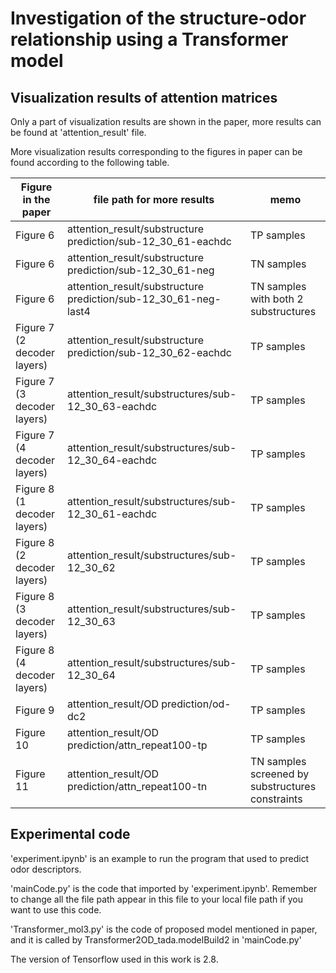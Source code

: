 # Investigation of the structure-odor relationship using a Transformer model

## Visualization results of attention matrices
Only a part of visualization results are shown in the paper, more results can be found at 'attention_result' file.

More visualization results corresponding to the figures in paper can be found according to the following table.

|Figure in the paper |file path for more results |memo|
|-|-|-|
|Figure 6|attention_result/substructure prediction/sub-12_30_61-eachdc | TP samples|
|Figure 6|attention_result/substructure prediction/sub-12_30_61-neg | TN samples|
|Figure 6|attention_result/substructure prediction/sub-12_30_61-neg-last4 | TN samples with both 2 substructures|
|Figure 7 (2 decoder layers)|attention_result/substructure prediction/sub-12_30_62-eachdc|TP samples |
|Figure 7 (3 decoder layers)|attention_result/substructures/sub-12_30_63-eachdc|TP samples |
|Figure 7 (4 decoder layers)|attention_result/substructures/sub-12_30_64-eachdc|TP samples |
|Figure 8 (1 decoder layers)|attention_result/substructures/sub-12_30_61-eachdc|TP samples |
|Figure 8 (2 decoder layers)|attention_result/substructures/sub-12_30_62|TP samples |
|Figure 8 (3 decoder layers)|attention_result/substructures/sub-12_30_63|TP samples |
|Figure 8 (4 decoder layers)|attention_result/substructures/sub-12_30_64|TP samples |
|Figure 9 |attention_result/OD prediction/od-dc2|TP samples|
|Figure 10|attention_result/OD prediction/attn_repeat100-tp|TP samples|
|Figure 11|attention_result/OD prediction/attn_repeat100-tn|TN samples screened by substructures constraints|

## Experimental code
'experiment.ipynb' is an example to run the program that used to predict odor descriptors.

'mainCode.py' is the code that imported by 'experiment.ipynb'. Remember to change all the file path appear in this file to your local file path if you want to use this code.

'Transformer_mol3.py' is the code of proposed model mentioned in paper, and it is called by Transformer2OD_tada.modelBuild2 in 'mainCode.py'

The version of Tensorflow used in this work is 2.8.
